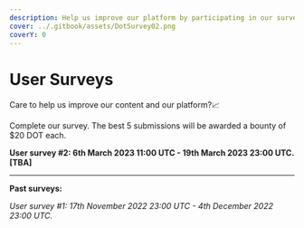 ```yaml
---
description: Help us improve our platform by participating in our surveys.
cover: ../.gitbook/assets/DotSurvey02.png
coverY: 0
---
```


# User Surveys

Care to help us improve our content and our platform?📈

Complete our survey. The best 5 submissions will be awarded a bounty of $20 DOT each.

**User survey #2: 6th March 2023 11:00 UTC -  19th March 2023 23:00 UTC. \[TBA]**

****

**Past surveys:**

_User survey #1: 17th November 2022 23:00 UTC -  4th December 2022 23:00 UTC._

